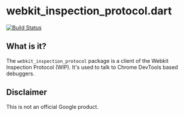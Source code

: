 # webkit_inspection_protocol.dart

[![Build Status](https://travis-ci.org/google/webkit_inspection_protocol.dart.svg)](https://travis-ci.org/google/webkit_inspection_protocol.dart)

## What is it?

The `webkit_inspection_protocol` package is a client of the Webkit Inspection
Protocol (WIP). It's used to talk to Chrome DevTools based debuggers.

## Disclaimer

This is not an official Google product.
